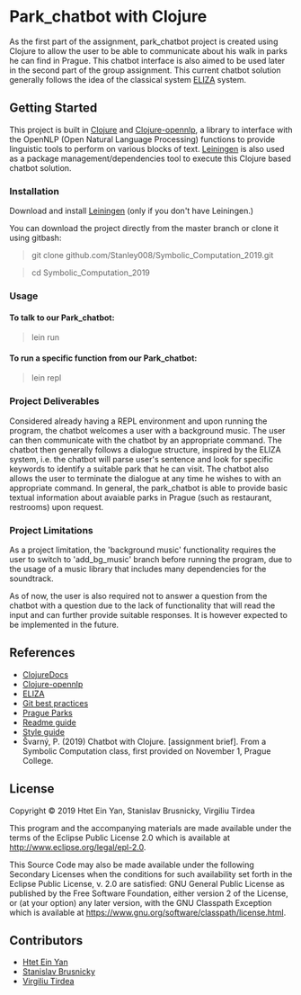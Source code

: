 # Park_chatbot with Clojure

As the first part of the assignment, park_chatbot project is created using Clojure to allow the user
to be able to communicate about his walk in parks he can find in Prague. This chatbot interface is 
also aimed to be used later in the second part of the group assignment. This current chatbot solution
generally follows the idea of the classical system [ELIZA](https://www.masswerk.at/elizabot/) system.

## Getting Started

This project is built in [Clojure](https://clojure.org/guides/getting_started) and [Clojure-opennlp](https://github.com/dakrone/clojure-opennlp), a library to interface with the OpenNLP (Open Natural Language Processing) functions to provide linguistic tools to perform on various blocks of text. [Leiningen](https://leiningen.org/) is also used as a package management/dependencies tool to execute this Clojure based chatbot solution.

### Installation

Download and install [Leiningen](https://leiningen.org/) 
(only if you don't have Leiningen.)

You can download the project directly from the master branch or clone it using gitbash:
> git clone github.com/Stanley008/Symbolic_Computation_2019.git

> cd Symbolic_Computation_2019

### Usage

#### To talk to our Park_chatbot:
> lein run

#### To run a specific function from our Park_chatbot:
> lein repl

### Project Deliverables

Considered already having a REPL environment and upon running the program, the chatbot welcomes a user with a background music. The user can then communicate with the chatbot by an appropriate command. The chatbot then generally follows a dialogue structure, inspired by the ELIZA system, i.e. the chatbot will parse user's sentence and look for specific keywords to identify a suitable park that he can visit. The chatbot also allows the user to terminate the dialogue at any time he wishes to with an appropriate command. In general, the park_chatbot is able to provide basic textual information about avaiable parks in Prague (such as restaurant, restrooms) upon request.

### Project Limitations

As a project limitation, the 'background music' functionality requires the user to switch to 'add_bg_music' branch before running the program, due to the usage of a music library that includes many dependencies for the soundtrack.

As of now, the user is also required not to answer a question from the chatbot with a question due to the lack of functionality that will read the input and can further provide suitable responses. It is however expected to be implemented in the future. 

## References

- [ClojureDocs](https://clojuredocs.org/)
- [Clojure-opennlp](https://github.com/dakrone/clojure-opennlp)
- [ELIZA](https://en.wikipedia.org/wiki/ELIZA)
- [Git best practices](https://dev.to/bholmesdev/git-github-best-practices-for-teamsopinionated-28h7)
- [Prague Parks](http://www.praha.eu/jnp/cz/co_delat_v_praze/parky/index.html)
- [Readme guide](https://www.makeareadme.com/)
- [Style guide](https://guide.clojure.style/)
- Švarný, P. (2019) Chatbot with Clojure. [assignment brief]. From a Symbolic Computation class, first provided on November 1, Prague College.

## License

Copyright © 2019 Htet Ein Yan, Stanislav Brusnicky, Virgiliu Tirdea

This program and the accompanying materials are made available under the
terms of the Eclipse Public License 2.0 which is available at
http://www.eclipse.org/legal/epl-2.0.

This Source Code may also be made available under the following Secondary
Licenses when the conditions for such availability set forth in the Eclipse
Public License, v. 2.0 are satisfied: GNU General Public License as published by
the Free Software Foundation, either version 2 of the License, or (at your
option) any later version, with the GNU Classpath Exception which is available
at https://www.gnu.org/software/classpath/license.html.

## Contributors

- [Htet Ein Yan](https://github.com/einyan03)
- [Stanislav Brusnicky](https://github.com/Stanley008)
- [Virgiliu Tirdea](https://github.com/Tocrak) 
